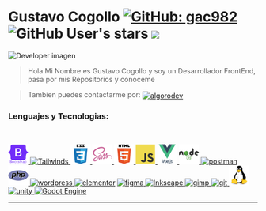 # Gustavo Cogollo [![GitHub: gac982](https://img.shields.io/github/followers/gac982?label=gac982&style=social)](https://github.com/gac982) ![GitHub User's stars](https://img.shields.io/github/stars/gac982?style=social) ![](https://komarev.com/ghpvc/?username=gac982&label=Profile%20views&color=orange&style=flat)

![Developer imagen](screenshot.gif "screenshot")

> Hola Mi Nombre es Gustavo Cogollo y soy un Desarrollador FrontEnd, pasa por mis Repositorios y conoceme

> Tambien puedes contactarme por: <a href="www.linkedin.com/in/gustavo-adolfo-cogollo-6575b921" target="blank"><img align="center" src="https://cdn.jsdelivr.net/npm/simple-icons@3.0.1/icons/linkedin.svg" alt="algorodev" height="30" width="40" /></a>

<h3 align="left">Lenguajes y Tecnologias:</h3>
<br>
<p align="left"></a> <a href="https://getbootstrap.com" target="_blank"> <img src="https://raw.githubusercontent.com/devicons/devicon/master/icons/bootstrap/bootstrap-plain-wordmark.svg" alt="bootstrap" width="40" height="40"/> </a>
<a href="https://tailwindcss.com" target="_blank"> <img src="https://www.vectorlogo.zone/logos/tailwindcss/tailwindcss-icon.svg" alt="Tailwinds" width="40" height="40"/> </a>
<a href="https://www.w3schools.com/css/" target="_blank"> <img src="https://raw.githubusercontent.com/devicons/devicon/master/icons/css3/css3-original-wordmark.svg" alt="css3" width="40" height="40"/> </a>
<a href="https://sass-lang.com" target="_blank"> <img src="https://raw.githubusercontent.com/devicons/devicon/master/icons/sass/sass-original.svg" alt="sass" width="40" height="40"/> </a>
<a href="https://www.w3.org/html/" target="_blank"> <img src="https://raw.githubusercontent.com/devicons/devicon/master/icons/html5/html5-original-wordmark.svg" alt="html5" width="40" height="40"/> </a>
<a href="https://developer.mozilla.org/en-US/docs/Web/JavaScript" target="_blank"> <img src="https://raw.githubusercontent.com/devicons/devicon/master/icons/javascript/javascript-original.svg" alt="javascript" width="40" height="40"/> </a>
<a href="https://vuejs.org/" target="_blank"> <img src="https://raw.githubusercontent.com/devicons/devicon/master/icons/vuejs/vuejs-original-wordmark.svg" alt="vuejs" width="40" height="40"/> </a>
<a href="https://nodejs.org" target="_blank"> <img src="https://raw.githubusercontent.com/devicons/devicon/master/icons/nodejs/nodejs-original-wordmark.svg" alt="nodejs" width="40" height="40"/> </a>
<a href="https://postman.com" target="_blank"> <img src="https://www.vectorlogo.zone/logos/getpostman/getpostman-icon.svg" alt="postman" width="40" height="40"/> </a>
<a href="https://www.php.net" target="_blank"> <img src="https://raw.githubusercontent.com/devicons/devicon/master/icons/php/php-original.svg" alt="php" width="40" height="40"/> </a>
<a href="https://wordpress.org" target="_blank"> <img src="https://www.vectorlogo.zone/logos/wordpress/wordpress-icon.svg" alt="wordpress" width="40" height="40"/> </a>
<a href="https://elementor.com" target="_blank"> <img src="https://cdn4.iconfinder.com/data/icons/logos-and-brands/512/109_Elementor_logo_logos-512.png" alt="elementor" width="40" height="40"/></a>
<a href="https://www.figma.com/" target="_blank"> <img src="https://www.vectorlogo.zone/logos/figma/figma-icon.svg" alt="figma" width="40" height="40"/> </a>
<a href="https://inkscape.org" target="_blank"> <img src="https://upload.wikimedia.org/wikipedia/commons/4/4a/Inkscape.logo.svg" alt="Inkscape" width="40" height="40"/> </a>
<a href="https://www.gimp.org" target="_blank"> <img src="https://upload.wikimedia.org/wikipedia/commons/4/45/The_GIMP_icon_-_gnome.svg" alt="gimp" width="40" height="40"/> </a>
<a href="https://git-scm.com/" target="_blank"> <img src="https://www.vectorlogo.zone/logos/git-scm/git-scm-icon.svg" alt="git" width="40" height="40"/> </a>
<a href="https://www.linux.org/" target="_blank"> <img src="https://raw.githubusercontent.com/devicons/devicon/master/icons/linux/linux-original.svg" alt="linux" width="40" height="40"/> </a>
<a href="https://unity.com/" target="_blank"> <img src="https://www.vectorlogo.zone/logos/unity3d/unity3d-icon.svg" alt="unity" width="40" height="40"/> </a>
<a href="https://godotengine.org" target="_blank"> <img src="https://www.vectorlogo.zone/logos/godotengine/godotengine-icon.svg" alt="Godot Engine" width="40" height="40"/> </a>
</p>

---
